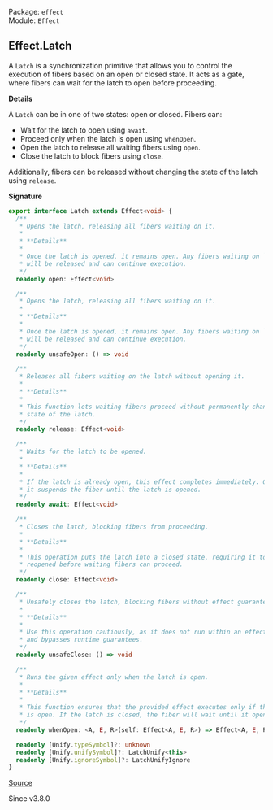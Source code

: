 Package: `effect`<br />
Module: `Effect`<br />

## Effect.Latch

A `Latch` is a synchronization primitive that allows you to control the
execution of fibers based on an open or closed state. It acts as a gate,
where fibers can wait for the latch to open before proceeding.

**Details**

A `Latch` can be in one of two states: open or closed. Fibers can:
- Wait for the latch to open using `await`.
- Proceed only when the latch is open using `whenOpen`.
- Open the latch to release all waiting fibers using `open`.
- Close the latch to block fibers using `close`.

Additionally, fibers can be released without changing the state of the latch
using `release`.

**Signature**

```ts
export interface Latch extends Effect<void> {
  /**
   * Opens the latch, releasing all fibers waiting on it.
   *
   * **Details**
   *
   * Once the latch is opened, it remains open. Any fibers waiting on `await`
   * will be released and can continue execution.
   */
  readonly open: Effect<void>

  /**
   * Opens the latch, releasing all fibers waiting on it.
   *
   * **Details**
   *
   * Once the latch is opened, it remains open. Any fibers waiting on `await`
   * will be released and can continue execution.
   */
  readonly unsafeOpen: () => void

  /**
   * Releases all fibers waiting on the latch without opening it.
   *
   * **Details**
   *
   * This function lets waiting fibers proceed without permanently changing the
   * state of the latch.
   */
  readonly release: Effect<void>

  /**
   * Waits for the latch to be opened.
   *
   * **Details**
   *
   * If the latch is already open, this effect completes immediately. Otherwise,
   * it suspends the fiber until the latch is opened.
   */
  readonly await: Effect<void>

  /**
   * Closes the latch, blocking fibers from proceeding.
   *
   * **Details**
   *
   * This operation puts the latch into a closed state, requiring it to be
   * reopened before waiting fibers can proceed.
   */
  readonly close: Effect<void>

  /**
   * Unsafely closes the latch, blocking fibers without effect guarantees.
   *
   * **Details**
   *
   * Use this operation cautiously, as it does not run within an effect context
   * and bypasses runtime guarantees.
   */
  readonly unsafeClose: () => void

  /**
   * Runs the given effect only when the latch is open.
   *
   * **Details**
   *
   * This function ensures that the provided effect executes only if the latch
   * is open. If the latch is closed, the fiber will wait until it opens.
   */
  readonly whenOpen: <A, E, R>(self: Effect<A, E, R>) => Effect<A, E, R>

  readonly [Unify.typeSymbol]?: unknown
  readonly [Unify.unifySymbol]?: LatchUnify<this>
  readonly [Unify.ignoreSymbol]?: LatchUnifyIgnore
}
```

[Source](https://github.com/Effect-TS/effect/tree/main/packages/effect/src/Effect.ts#L11811)

Since v3.8.0
